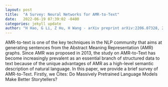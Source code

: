 ```yaml
---
layout: post
title:  "A Survey: Neural Networks for AMR-to-Text"
date:   2022-06-19 07:39:02 -0400
categories: jekyll update
author: "H Hao, G Li, Z Hu, H Wang - arXiv preprint arXiv:2206.07328, 2022"
---
```

AMR-to-text is one of the key techniques in the NLP community that aims at generating sentences from the Abstract Meaning Representation (AMR) graphs. Since AMR was proposed in 2013, the study on AMR-to-Text has become increasingly prevalent as an essential branch of structured data to text because of the unique advantages of AMR as a high-level semantic description of natural language. In this paper, we provide a brief survey of AMR-to-Text. Firstly, we 
Cites: Do Massively Pretrained Language Models Make Better Storytellers?